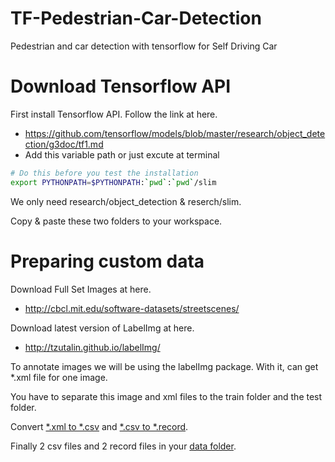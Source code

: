 # TF-Pedestrian-Car-Detection
Pedestrian and car detection with tensorflow for Self Driving Car


# Download Tensorflow API
First install Tensorflow API. Follow the link at here.
- https://github.com/tensorflow/models/blob/master/research/object_detection/g3doc/tf1.md
- Add this variable path or just excute at terminal

```bash
# Do this before you test the installation
export PYTHONPATH=$PYTHONPATH:`pwd`:`pwd`/slim
```

We only need research/object_detection & reserch/slim.

Copy & paste these two folders to your workspace.


# Preparing custom data
Download Full Set Images at here.
- http://cbcl.mit.edu/software-datasets/streetscenes/

Download latest version of LabelImg at here.
- http://tzutalin.github.io/labelImg/

To annotate images we will be using the labelImg package. With it, can get \*.xml file for one image.

You have to separate this image and xml files to the train folder and the test folder.


Convert [\*.xml to \*.csv](https://github.com/msjun23/TF-Object-Detection/blob/master/xml_to_csv.py) and [\*.csv to \*.record](https://github.com/msjun23/TF-Object-Detection/blob/master/generate_tfrecord.py).

Finally 2 csv files and 2 record files in your [data folder](https://github.com/msjun23/TF-Object-Detection/tree/master/workspace/data).
